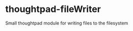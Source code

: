 thoughtpad-fileWriter
=====================

Small thoughtpad module for writing files to the filesystem
